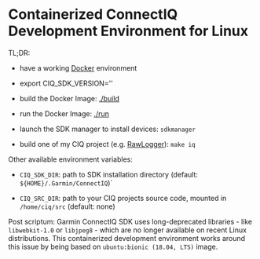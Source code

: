 Containerized ConnectIQ Development Environment for Linux
==

TL;DR:

* have a working [Docker](https://www.docker.com/) environment

* export CIQ_SDK_VERSION='<version>'

* build the Docker Image: [./build](./build)

* run the Docker Image: [./run](./run)

* launch the SDK manager to install devices: `sdkmanager`

* build one of my CIQ project (e.g. [RawLogger](https://github.com/cedric-dufour/connectiq-app-rawlogger/)): `make iq`

Other available environment variables:

* `CIQ_SDK_DIR`: path to SDK installation directory (default: `${HOME}/.Garmin/ConnectIQ`)`

* `CIQ_SRC_DIR`: path to your CIQ projects source code, mounted in ` /home/ciq/src` (default: none)

Post scriptum: Garmin ConnectIQ SDK uses long-deprecated libraries - like `libwebkit-1.0` or `libjpeg8` -
which are no longer available on recent Linux distributions. This containerized development environment
works around this issue by being based on `ubuntu:bionic (18.04, LTS)` image.
